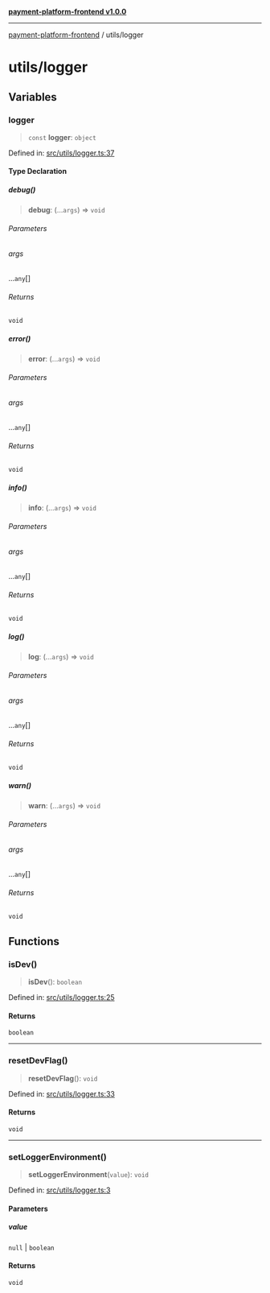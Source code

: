 [**payment-platform-frontend v1.0.0**](../README.md)

***

[payment-platform-frontend](../README.md) / utils/logger

# utils/logger

## Variables

### logger

> `const` **logger**: `object`

Defined in: [src/utils/logger.ts:37](https://github.com/lsendel/sass/blob/main/frontend/src/utils/logger.ts#L37)

#### Type Declaration

##### debug()

> **debug**: (...`args`) => `void`

###### Parameters

###### args

...`any`[]

###### Returns

`void`

##### error()

> **error**: (...`args`) => `void`

###### Parameters

###### args

...`any`[]

###### Returns

`void`

##### info()

> **info**: (...`args`) => `void`

###### Parameters

###### args

...`any`[]

###### Returns

`void`

##### log()

> **log**: (...`args`) => `void`

###### Parameters

###### args

...`any`[]

###### Returns

`void`

##### warn()

> **warn**: (...`args`) => `void`

###### Parameters

###### args

...`any`[]

###### Returns

`void`

## Functions

### isDev()

> **isDev**(): `boolean`

Defined in: [src/utils/logger.ts:25](https://github.com/lsendel/sass/blob/main/frontend/src/utils/logger.ts#L25)

#### Returns

`boolean`

***

### resetDevFlag()

> **resetDevFlag**(): `void`

Defined in: [src/utils/logger.ts:33](https://github.com/lsendel/sass/blob/main/frontend/src/utils/logger.ts#L33)

#### Returns

`void`

***

### setLoggerEnvironment()

> **setLoggerEnvironment**(`value`): `void`

Defined in: [src/utils/logger.ts:3](https://github.com/lsendel/sass/blob/main/frontend/src/utils/logger.ts#L3)

#### Parameters

##### value

`null` | `boolean`

#### Returns

`void`
